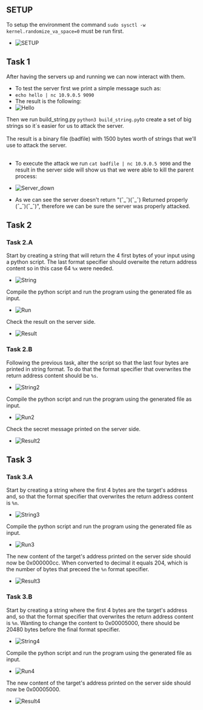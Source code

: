 ## SETUP

To setup the environment the command `sudo sysctl -w kernel.randomize_va_space=0` must be run first.

- ![SETUP](/Images/Week7/SETUP.PNG "SETUP")

## Task 1
After having the servers up and running we can now interact with them. 
- To test the server first we print a simple message such as:
- `echo hello | nc 10.9.0.5 9090`
- The result is the following:
- ![Hello](/Images/Week7/Task1-hello.png "hello")



Then we run build_string.py `python3 build_string.py`to create a set of big strings so it´s easier for us to attack the server.
<br>
<br>
The result is a binary file (badfile) with 1500 bytes worth of strings that we'll use to attack the server.
<br>
<br>

- To execute the attack we run `cat badfile | nc 10.9.0.5 9090` and the result in the server side will show us that we were able to kill the parent process:
- ![Server_down](/Images/Week7/Task1-server-down.png "Server_down")

- As we can see the server doesn't return "(ˆ_ˆ)(ˆ_ˆ) Returned properly (ˆ_ˆ)(ˆ_ˆ)", therefore we can be sure the server was properly attacked.


## Task 2

### Task 2.A

Start by creating a string that will return the 4 first bytes of your input using a python script. The last format specifier should overwite the return address content so in this case 64 `%x` were needed.

- ![String](/Images/Week7/Task2.1-string.PNG "String")

Compile the python script and run the program using the generated file as input.

- ![Run](/Images/Week7/Task2.1-run.PNG "Run")

Check the result on the server side.

- ![Result](/Images/Week7/Task2.1-result.PNG "Result")

### Task 2.B

Following the previous task, alter the script so that the last four bytes are printed in string format. To do that the format specifier that overwrites the return address content should be `%s`.

- ![String2](/Images/Week7/Task2.2-string2.PNG "String2")

Compile the python script and run the program using the generated file as input.

- ![Run2](/Images/Week7/Task2.2-run2.PNG "Run2")

Check the secret message printed on the server side.

- ![Result2](/Images/Week7/Task2.2-result2.PNG "Result2")

## Task 3

### Task 3.A

Start by creating a string where the first 4 bytes are the target's address and, so that the format specifier that overwrites the return address content is `%n`. 

- ![String3](/Images/Week7/Task3.1-string3.PNG "String3")

Compile the python script and run the program using the generated file as input.

- ![Run3](/Images/Week7/Task3.1-run3.PNG "Run3")

The new content of the target's address printed on the server side should now be 0x000000cc. When converted to decimal it equals 204, which is the number of bytes that preceed the `%n` format specifier.

- ![Result3](/Images/Week7/Task3.1-result3.PNG "Result3")

### Task 3.B

Start by creating a string where the first 4 bytes are the target's address and, so that the format specifier that overwrites the return address content is `%n`. Wanting to change the content to 0x00005000, there should be 20480 bytes before the final format specifier.

- ![String4](/Images/Week7/Task3.2-string4.PNG "String4")

Compile the python script and run the program using the generated file as input.

- ![Run4](/Images/Week7/Task3.2-run4.PNG "Run4")

The new content of the target's address printed on the server side should now be 0x00005000.

- ![Result4](/Images/Week7/Task3.2-result4.PNG "Result4")
